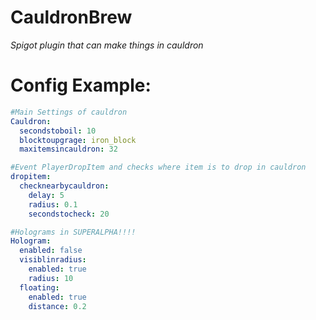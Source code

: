 # CauldronBrew
_Spigot plugin that can make things in cauldron_

# Config Example:

```yml
#Main Settings of cauldron
Cauldron:
  secondstoboil: 10
  blocktoupgrage: iron_block
  maxitemsincauldron: 32

#Event PlayerDropItem and checks where item is to drop in cauldron
dropitem:
  checknearbycauldron:
    delay: 5
    radius: 0.1
    secondstocheck: 20

#Holograms in SUPERALPHA!!!!
Hologram:
  enabled: false
  visiblinradius:
    enabled: true
    radius: 10
  floating:
    enabled: true
    distance: 0.2
```